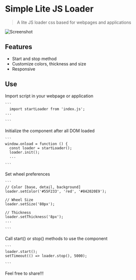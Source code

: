 # Simple Lite JS Loader
> A lite JS loader css based for webpages and applications

![Screenshot](https://i.imgur.com/Lp4CklM.png)

## Features
  - Start and stop method
  - Customize colors, thickness and size
  - Responsive

## Use
  Import script in your webpage or application

    ```
      import startLoader from 'index.js';
    ...

    ```

  Initialize the component after all DOM loaded
  
    ```
    window.onload = function () {
      const loader = startLoader();
      loader.init();
      ...

    ```

  Set wheel preferences

    ```
    // Color [base, detail, background]
    loader.setColor('#55F233', 'red', '#842020E9');

    // Wheel Size
    loader.setSize('80px');

    // Thickness
    loader.setThickness('8px');
    ...

    ```

  Call start() or stop() methods to use the component

    ```
    loader.start();
    setTimeout(() => loader.stop(), 5000);

    ```

Feel free to share!!!

